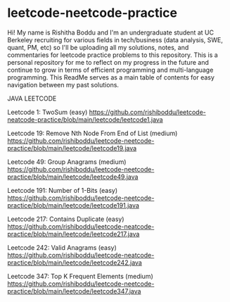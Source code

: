 # leetcode-neetcode-practice
Hi! My name is Rishitha Boddu and I'm an undergraduate student at UC Berkeley recruiting for various fields in tech/business (data analysis, SWE, quant, PM, etc) so I'll be uploading all my solutions, notes, and commentaries for leetcode practice problems to this repository. This is a personal repository for me to reflect on my progress in the future and continue to grow in terms of efficient programming and multi-language programming. This ReadMe serves as a main table of contents for easy navigation between my past solutions.



JAVA LEETCODE

Leetcode 1: TwoSum (easy) https://github.com/rishiboddu/leetcode-neatcode-practice/blob/main/leetcode/leetcode1.java

Leetcode 19: Remove Nth Node From End of List (medium) https://github.com/rishiboddu/leetcode-neetcode-practice/blob/main/leetcode/leetcode19.java

Leetcode 49: Group Anagrams (medium) https://github.com/rishiboddu/leetcode-neetcode-practice/blob/main/leetcode/leetcode49.java

Leetcode 191: Number of 1-Bits (easy) https://github.com/rishiboddu/leetcode-neetcode-practice/blob/main/leetcode/leetcode191.java

Leetcode 217: Contains Duplicate (easy) https://github.com/rishiboddu/leetcode-neatcode-practice/blob/main/leetcode/leetcode217.java

Leetcode 242: Valid Anagrams (easy)  https://github.com/rishiboddu/leetcode-neatcode-practice/blob/main/leetcode/leetcode242.java

Leetcode 347: Top K Frequent Elements (medium) https://github.com/rishiboddu/leetcode-neetcode-practice/blob/main/leetcode/leetcode347.java
